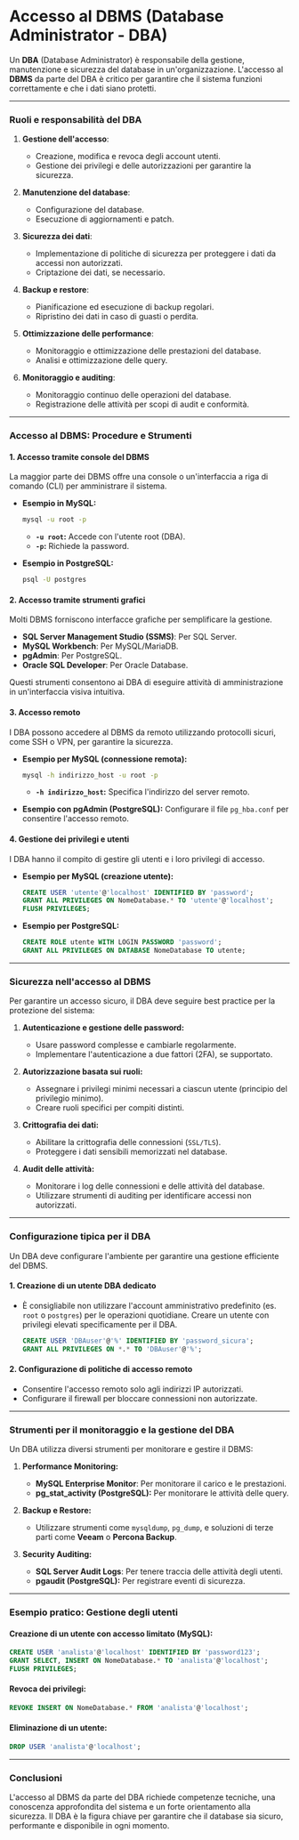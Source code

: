 # **Accesso al DBMS (Database Administrator - DBA)**

Un **DBA** (Database Administrator) è responsabile della gestione, manutenzione e sicurezza del database in un'organizzazione. L'accesso al **DBMS** da parte del DBA è critico per garantire che il sistema funzioni correttamente e che i dati siano protetti.

---

### **Ruoli e responsabilità del DBA**

1. **Gestione dell'accesso**:
   - Creazione, modifica e revoca degli account utenti.
   - Gestione dei privilegi e delle autorizzazioni per garantire la sicurezza.

2. **Manutenzione del database**:
   - Configurazione del database.
   - Esecuzione di aggiornamenti e patch.

3. **Sicurezza dei dati**:
   - Implementazione di politiche di sicurezza per proteggere i dati da accessi non autorizzati.
   - Criptazione dei dati, se necessario.

4. **Backup e restore**:
   - Pianificazione ed esecuzione di backup regolari.
   - Ripristino dei dati in caso di guasti o perdita.

5. **Ottimizzazione delle performance**:
   - Monitoraggio e ottimizzazione delle prestazioni del database.
   - Analisi e ottimizzazione delle query.

6. **Monitoraggio e auditing**:
   - Monitoraggio continuo delle operazioni del database.
   - Registrazione delle attività per scopi di audit e conformità.

---

### **Accesso al DBMS: Procedure e Strumenti**

#### **1. Accesso tramite console del DBMS**

La maggior parte dei DBMS offre una console o un'interfaccia a riga di comando (CLI) per amministrare il sistema.

- **Esempio in MySQL:**

   ```bash
   mysql -u root -p
   ```

  - **`-u root`:** Accede con l'utente root (DBA).
  - **`-p`:** Richiede la password.

- **Esempio in PostgreSQL:**

   ```bash
   psql -U postgres
   ```

#### **2. Accesso tramite strumenti grafici**

Molti DBMS forniscono interfacce grafiche per semplificare la gestione.

- **SQL Server Management Studio (SSMS)**: Per SQL Server.
- **MySQL Workbench**: Per MySQL/MariaDB.
- **pgAdmin**: Per PostgreSQL.
- **Oracle SQL Developer**: Per Oracle Database.

Questi strumenti consentono ai DBA di eseguire attività di amministrazione in un'interfaccia visiva intuitiva.

#### **3. Accesso remoto**

I DBA possono accedere al DBMS da remoto utilizzando protocolli sicuri, come SSH o VPN, per garantire la sicurezza.

- **Esempio per MySQL (connessione remota):**

   ```bash
   mysql -h indirizzo_host -u root -p
   ```

  - **`-h indirizzo_host`:** Specifica l'indirizzo del server remoto.

- **Esempio con pgAdmin (PostgreSQL):**
   Configurare il file `pg_hba.conf` per consentire l'accesso remoto.

#### **4. Gestione dei privilegi e utenti**

I DBA hanno il compito di gestire gli utenti e i loro privilegi di accesso.

- **Esempio per MySQL (creazione utente):**

   ```sql
   CREATE USER 'utente'@'localhost' IDENTIFIED BY 'password';
   GRANT ALL PRIVILEGES ON NomeDatabase.* TO 'utente'@'localhost';
   FLUSH PRIVILEGES;
   ```

- **Esempio per PostgreSQL:**

   ```sql
   CREATE ROLE utente WITH LOGIN PASSWORD 'password';
   GRANT ALL PRIVILEGES ON DATABASE NomeDatabase TO utente;
   ```

---

### **Sicurezza nell'accesso al DBMS**

Per garantire un accesso sicuro, il DBA deve seguire best practice per la protezione del sistema:

1. **Autenticazione e gestione delle password:**
   - Usare password complesse e cambiarle regolarmente.
   - Implementare l'autenticazione a due fattori (2FA), se supportato.

2. **Autorizzazione basata sui ruoli:**
   - Assegnare i privilegi minimi necessari a ciascun utente (principio del privilegio minimo).
   - Creare ruoli specifici per compiti distinti.

3. **Crittografia dei dati:**
   - Abilitare la crittografia delle connessioni (`SSL/TLS`).
   - Proteggere i dati sensibili memorizzati nel database.

4. **Audit delle attività:**
   - Monitorare i log delle connessioni e delle attività del database.
   - Utilizzare strumenti di auditing per identificare accessi non autorizzati.

---

### **Configurazione tipica per il DBA**

Un DBA deve configurare l'ambiente per garantire una gestione efficiente del DBMS.

#### **1. Creazione di un utente DBA dedicato**

- È consigliabile non utilizzare l'account amministrativo predefinito (es. `root` o `postgres`) per le operazioni quotidiane. Creare un utente con privilegi elevati specificamente per il DBA.

   ```sql
   CREATE USER 'DBAuser'@'%' IDENTIFIED BY 'password_sicura';
   GRANT ALL PRIVILEGES ON *.* TO 'DBAuser'@'%';
   ```

#### **2. Configurazione di politiche di accesso remoto**

- Consentire l'accesso remoto solo agli indirizzi IP autorizzati.
- Configurare il firewall per bloccare connessioni non autorizzate.

---

### **Strumenti per il monitoraggio e la gestione del DBA**

Un DBA utilizza diversi strumenti per monitorare e gestire il DBMS:

1. **Performance Monitoring:**
   - **MySQL Enterprise Monitor**: Per monitorare il carico e le prestazioni.
   - **pg_stat_activity (PostgreSQL):** Per monitorare le attività delle query.

2. **Backup e Restore:**
   - Utilizzare strumenti come `mysqldump`, `pg_dump`, e soluzioni di terze parti come **Veeam** o **Percona Backup**.

3. **Security Auditing:**
   - **SQL Server Audit Logs**: Per tenere traccia delle attività degli utenti.
   - **pgaudit (PostgreSQL):** Per registrare eventi di sicurezza.

---

### **Esempio pratico: Gestione degli utenti**

#### **Creazione di un utente con accesso limitato (MySQL):**

```sql
CREATE USER 'analista'@'localhost' IDENTIFIED BY 'password123';
GRANT SELECT, INSERT ON NomeDatabase.* TO 'analista'@'localhost';
FLUSH PRIVILEGES;
```

#### **Revoca dei privilegi:**

```sql
REVOKE INSERT ON NomeDatabase.* FROM 'analista'@'localhost';
```

#### **Eliminazione di un utente:**

```sql
DROP USER 'analista'@'localhost';
```

---

### **Conclusioni**

L'accesso al DBMS da parte del DBA richiede competenze tecniche, una conoscenza approfondita del sistema e un forte orientamento alla sicurezza. Il DBA è la figura chiave per garantire che il database sia sicuro, performante e disponibile in ogni momento.
